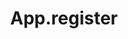 ---
title: App.register
template: topic.jade
tags: [ register, inject, application ]
description:
api_url: http://emberjs.com/api/classes/Ember.Application.html#method_register
arguments:
    type:
        required: true
        description:
---